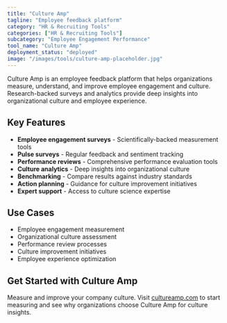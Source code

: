 ```yaml
---
title: "Culture Amp"
tagline: "Employee feedback platform"
category: "HR & Recruiting Tools"
categories: ["HR & Recruiting Tools"]
subcategory: "Employee Engagement Performance"
tool_name: "Culture Amp"
deployment_status: "deployed"
image: "/images/tools/culture-amp-placeholder.jpg"
---
```

Culture Amp is an employee feedback platform that helps organizations measure, understand, and improve employee engagement and culture. Research-backed surveys and analytics provide deep insights into organizational culture and employee experience.

## Key Features

- **Employee engagement surveys** - Scientifically-backed measurement tools
- **Pulse surveys** - Regular feedback and sentiment tracking
- **Performance reviews** - Comprehensive performance evaluation tools
- **Culture analytics** - Deep insights into organizational culture
- **Benchmarking** - Compare results against industry standards
- **Action planning** - Guidance for culture improvement initiatives
- **Expert support** - Access to culture science expertise

## Use Cases

- Employee engagement measurement
- Organizational culture assessment
- Performance review processes
- Culture improvement initiatives
- Employee experience optimization

## Get Started with Culture Amp

Measure and improve your company culture. Visit [cultureamp.com](https://www.cultureamp.com) to start measuring and see why organizations choose Culture Amp for culture insights.
